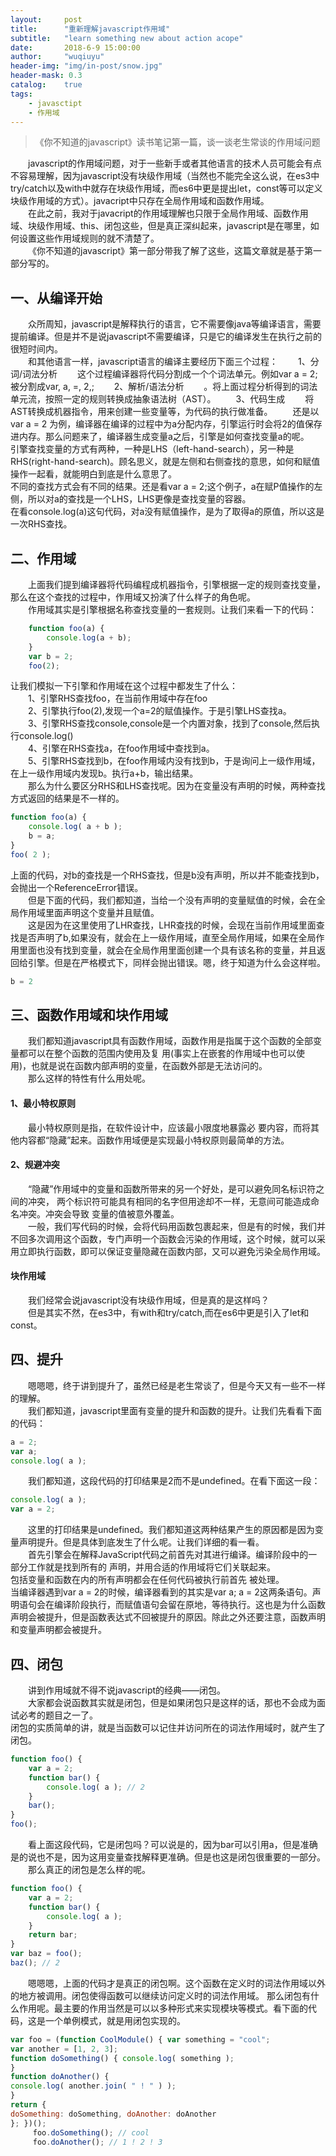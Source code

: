 ```yaml
---
layout:     post
title:      "重新理解javascript作用域"
subtitle:   "learn something new about action acope"
date:       2018-6-9 15:00:00
author:     "wuqiuyu"
header-img: "img/in-post/snow.jpg"
header-mask: 0.3
catalog:    true
tags:
    - javasctipt
    - 作用域
---
```

> 《你不知道的javascript》读书笔记第一篇，谈一谈老生常谈的作用域问题

&emsp;&emsp;javascript的作用域问题，对于一些新手或者其他语言的技术人员可能会有点不容易理解，因为javascript没有块级作用域（当然也不能完全这么说，在es3中try/catch以及with中就存在块级作用域，而es6中更是提出let，const等可以定义块级作用域的方式）。javacript中只存在全局作用域和函数作用域。<br/>&emsp;&emsp;在此之前，我对于javacript的作用域理解也只限于全局作用域、函数作用域、块级作用域、this、闭包这些，但是真正深纠起来，javascript是在哪里，如何设置这些作用域规则的就不清楚了。<br/>
&emsp;&emsp;《你不知道的javascript》第一部分带我了解了这些，这篇文章就是基于第一部分写的。
## 一、从编译开始
&emsp;&emsp;众所周知，javascript是解释执行的语言，它不需要像java等编译语言，需要提前编译。但是并不是说javascript不需要编译，只是它的编译发生在执行之前的很短时间内。<br/>
&emsp;&emsp;和其他语言一样，javascript语言的编译主要经历下面三个过程：
&emsp;&emsp;1、分词/词法分析
&emsp;&emsp;这个过程编译器将代码分割成一个个词法单元。例如var a = 2; 被分割成var, a, =, 2,;
&emsp;&emsp;2、解析/语法分析
&emsp;&emsp;。将上面过程分析得到的词法单元流，按照一定的规则转换成抽象语法树（AST）。
&emsp;&emsp;3、代码生成
&emsp;&emsp;将AST转换成机器指令，用来创建一些变量等，为代码的执行做准备。
&emsp;&emsp;还是以var a = 2 为例，编译器在编译的过程中为a分配内存，引擎运行时会将2的值保存进内存。那么问题来了，编译器生成变量a之后，引擎是如何查找变量a的呢。<br/>引擎查找变量的方式有两种，一种是LHS（left-hand-search），另一种是RHS(right-hand-search)。顾名思义，就是左侧和右侧查找的意思，如何和赋值操作一起看，就能明白到底是什么意思了。<br/>
不同的查找方式会有不同的结果。还是看var a = 2;这个例子，a在赋P值操作的左侧，所以对a的查找是一个LHS，LHS更像是查找变量的容器。<br/>
在看console.log(a)这句代码，对a没有赋值操作，是为了取得a的原值，所以这是一次RHS查找。<br/>
## 二、作用域
&emsp;&emsp;上面我们提到编译器将代码编程成机器指令，引擎根据一定的规则查找变量，那么在这个查找的过程中，作用域又扮演了什么样子的角色呢。<br/>
&emsp;&emsp;作用域其实是引擎根据名称查找变量的一套规则。让我们来看一下的代码：<br/>
```javascript
    function foo(a) {
        console.log(a + b);
    }
    var b = 2;
    foo(2);
```
让我们模拟一下引擎和作用域在这个过程中都发生了什么：<br/>
&emsp;&emsp;1、引擎RHS查找foo，在当前作用域中存在foo<br/>
&emsp;&emsp;2、引擎执行foo(2),发现一个a=2的赋值操作。于是引擎LHS查找a。<br/>
&emsp;&emsp;3、引擎RHS查找console,console是一个内置对象，找到了console,然后执行console.log()<br/>
&emsp;&emsp;4、引擎在RHS查找a，在foo作用域中查找到a。<br/>
&emsp;&emsp;5、引擎RHS查找到b，在foo作用域内没有找到b，于是询问上一级作用域，在上一级作用域内发现b。执行a+b，输出结果。<br/>
&emsp;&emsp;那么为什么要区分RHS和LHS查找呢。因为在变量没有声明的时候，两种查找方式返回的结果是不一样的。
```javascript
function foo(a) { 
    console.log( a + b ); 
    b = a;
}
foo( 2 );
```
上面的代码，对b的查找是一个RHS查找，但是b没有声明，所以并不能查找到b，会抛出一个ReferenceError错误。<br/>
&emsp;&emsp;但是下面的代码，我们都知道，当给一个没有声明的变量赋值的时候，会在全局作用域里面声明这个变量并且赋值。<br/>
&emsp;&emsp;这是因为在这里使用了LHR查找，LHR查找的时候，会现在当前作用域里面查找是否声明了b,如果没有，就会在上一级作用域，直至全局作用域，如果在全局作用里面也没有找到变量，就会在全局作用里面创建一个具有该名称的变量，并且返回给引擎。但是在严格模式下，同样会抛出错误。嗯，终于知道为什么会这样啦。
```javascript
b = 2
```
## 三、函数作用域和块作用域

&emsp;&emsp;我们都知道javascript具有函数作用域，函数作用是指属于这个函数的全部变量都可以在整个函数的范围内使用及复 用(事实上在嵌套的作用域中也可以使用)，也就是说在函数内部声明的变量，在函数外部是无法访问的。<br/>
&emsp;&emsp;那么这样的特性有什么用处呢。
#### 1、最小特权原则
&emsp;&emsp;最小特权原则是指，在软件设计中，应该最小限度地暴露必 要内容，而将其他内容都“隐藏”起来。函数作用域便是实现最小特权原则最简单的方法。<br/>
#### 2、规避冲突
&emsp;&emsp;“隐藏”作用域中的变量和函数所带来的另一个好处，是可以避免同名标识符之间的冲突， 两个标识符可能具有相同的名字但用途却不一样，无意间可能造成命名冲突。冲突会导致 变量的值被意外覆盖。<br/>
&emsp;&emsp;一般，我们写代码的时候，会将代码用函数包裹起来，但是有的时候，我们并不回多次调用这个函数，专门声明一个函数会污染的作用域，这个时候，就可以采用立即执行函数，即可以保证变量隐藏在函数内部，又可以避免污染全局作用域。
#### 块作用域
&emsp;&emsp;我们经常会说javascript没有块级作用域，但是真的是这样吗？<br/>
&emsp;&emsp;但是其实不然，在es3中，有with和try/catch,而在es6中更是引入了let和const。

## 四、提升
&emsp;&emsp;嗯嗯嗯，终于讲到提升了，虽然已经是老生常谈了，但是今天又有一些不一样的理解。<br/>&emsp;&emsp;我们都知道，javascript里面有变量的提升和函数的提升。让我们先看看下面的代码：<br/>
```javascript
a = 2;
var a; 
console.log( a );
```
&emsp;&emsp;我们都知道，这段代码的打印结果是2而不是undefined。在看下面这一段：
```javascript
console.log( a ); 
var a = 2;
```
&emsp;&emsp;这里的打印结果是undefined。我们都知道这两种结果产生的原因都是因为变量声明提升。但是具体到底发生了什么呢。让我们详细的看一看。<br/>
&emsp;&emsp;首先引擎会在解释JavaScript代码之前首先对其进行编译。编译阶段中的一部分工作就是找到所有的 声明，并用合适的作用域将它们关联起来。<br/>包括变量和函数在内的所有声明都会在任何代码被执行前首先 被处理。<br/>当编译器遇到var a = 2的时候，编译器看到的其实是var a; a = 2这两条语句。声明语句会在编译阶段执行，而赋值语句会留在原地，等待执行。这也是为什么函数声明会被提升，但是函数表达式不回被提升的原因。除此之外还要注意，函数声明和变量声明都会被提升。
## 四、闭包
&emsp;&emsp;讲到作用域就不得不说javascript的经典——闭包。<br/>
&emsp;&emsp;大家都会说函数其实就是闭包，但是如果闭包只是这样的话，那也不会成为面试必考的题目之一了。<br/>闭包的实质简单的讲，就是当函数可以记住并访问所在的词法作用域时，就产生了闭包。
```javascript
function foo() { 
    var a = 2;
    function bar() { 
        console.log( a ); // 2
    }
    bar(); 
}
foo();
```
&emsp;&emsp;看上面这段代码，它是闭包吗？可以说是的，因为bar可以引用a，但是准确是的说也不是，因为这用变量查找解释更准确。但是也这是闭包很重要的一部分。<br/>
&emsp;&emsp;那么真正的闭包是怎么样的呢。<br/>
```javascript
function foo() { 
    var a = 2;
    function bar() { 
        console.log( a );
    }
    return bar; 
}
var baz = foo();
baz(); // 2
```
&emsp;&emsp;嗯嗯嗯，上面的代码才是真正的闭包啊。这个函数在定义时的词法作用域以外的地方被调用。闭包使得函数可以继续访问定义时的词法作用域。
那么闭包有什么作用呢。最主要的作用当然是可以以多种形式来实现模块等模式。看下面的代码，这是一个单例模式，就是用闭包实现的。
```javascript
var foo = (function CoolModule() { var something = "cool";
var another = [1, 2, 3];
function doSomething() { console.log( something );
}
function doAnother() {
console.log( another.join( " ! " ) );
}
return {
doSomething: doSomething, doAnother: doAnother
}; })();
     foo.doSomething(); // cool
     foo.doAnother(); // 1 ! 2 ! 3

```






